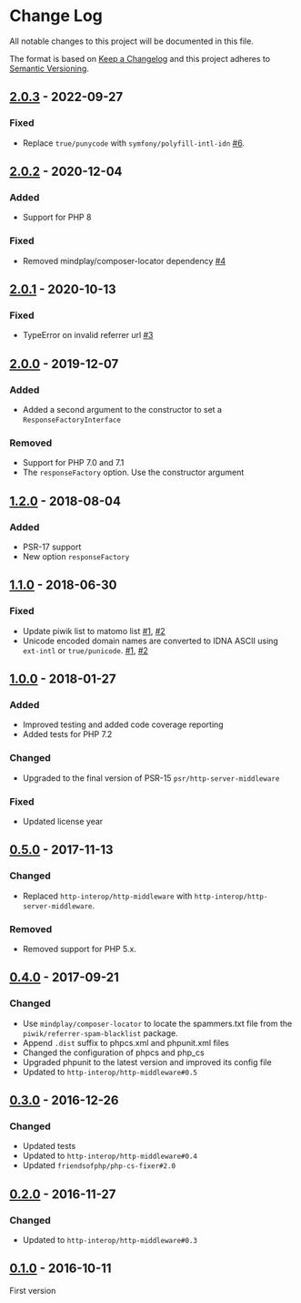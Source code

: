 # Change Log

All notable changes to this project will be documented in this file.

The format is based on [Keep a Changelog](http://keepachangelog.com/)
and this project adheres to [Semantic Versioning](http://semver.org/).

## [2.0.3] - 2022-09-27
### Fixed
- Replace `true/punycode` with `symfony/polyfill-intl-idn` [#6].

## [2.0.2] - 2020-12-04
### Added
- Support for PHP 8

### Fixed
- Removed mindplay/composer-locator dependency [#4]

## [2.0.1] - 2020-10-13
### Fixed
- TypeError on invalid referrer url [#3]

## [2.0.0] - 2019-12-07
### Added
- Added a second argument to the constructor to set a `ResponseFactoryInterface`

### Removed
- Support for PHP 7.0 and 7.1
- The `responseFactory` option. Use the constructor argument

## [1.2.0] - 2018-08-04
### Added
- PSR-17 support
- New option `responseFactory`

## [1.1.0] - 2018-06-30
### Fixed
- Update piwik list to matomo list [#1], [#2]
- Unicode encoded domain names are converted to IDNA ASCII using `ext-intl` or `true/punicode`. [#1], [#2]

## [1.0.0] - 2018-01-27
### Added
- Improved testing and added code coverage reporting
- Added tests for PHP 7.2

### Changed
- Upgraded to the final version of PSR-15 `psr/http-server-middleware`

### Fixed
- Updated license year

## [0.5.0] - 2017-11-13
### Changed
- Replaced `http-interop/http-middleware` with  `http-interop/http-server-middleware`.

### Removed
- Removed support for PHP 5.x.

## [0.4.0] - 2017-09-21
### Changed
- Use `mindplay/composer-locator` to locate the spammers.txt file from the `piwik/referrer-spam-blacklist` package.
- Append `.dist` suffix to phpcs.xml and phpunit.xml files
- Changed the configuration of phpcs and php_cs
- Upgraded phpunit to the latest version and improved its config file
- Updated to `http-interop/http-middleware#0.5`

## [0.3.0] - 2016-12-26
### Changed
- Updated tests
- Updated to `http-interop/http-middleware#0.4`
- Updated `friendsofphp/php-cs-fixer#2.0`

## [0.2.0] - 2016-11-27
### Changed
- Updated to `http-interop/http-middleware#0.3`

## [0.1.0] - 2016-10-11
First version

[#1]: https://github.com/middlewares/referrer-spam/issues/1
[#2]: https://github.com/middlewares/referrer-spam/issues/2
[#3]: https://github.com/middlewares/referrer-spam/issues/3
[#4]: https://github.com/middlewares/referrer-spam/issues/4
[#6]: https://github.com/middlewares/referrer-spam/issues/6

[2.0.3]: https://github.com/middlewares/referrer-spam/compare/v2.0.2...v2.0.3
[2.0.2]: https://github.com/middlewares/referrer-spam/compare/v2.0.1...v2.0.2
[2.0.1]: https://github.com/middlewares/referrer-spam/compare/v2.0.0...v2.0.1
[2.0.0]: https://github.com/middlewares/referrer-spam/compare/v1.2.0...v2.0.0
[1.2.0]: https://github.com/middlewares/referrer-spam/compare/v1.1.0...v1.2.0
[1.1.0]: https://github.com/middlewares/referrer-spam/compare/v1.0.0...v1.1.0
[1.0.0]: https://github.com/middlewares/referrer-spam/compare/v0.5.0...v1.0.0
[0.5.0]: https://github.com/middlewares/referrer-spam/compare/v0.4.0...v0.5.0
[0.4.0]: https://github.com/middlewares/referrer-spam/compare/v0.3.0...v0.4.0
[0.3.0]: https://github.com/middlewares/referrer-spam/compare/v0.2.0...v0.3.0
[0.2.0]: https://github.com/middlewares/referrer-spam/compare/v0.1.0...v0.2.0
[0.1.0]: https://github.com/middlewares/referrer-spam/releases/tag/v0.1.0
